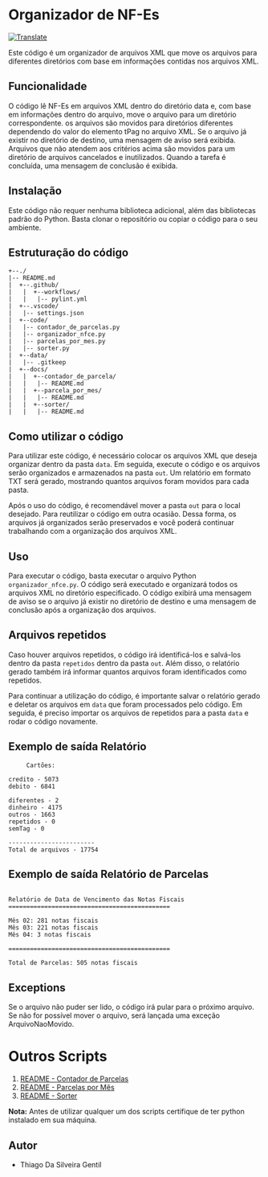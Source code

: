 # Organizador de NF-Es

[![Translate](https://img.shields.io/badge/Translate-English%20%F0%9F%8C%8D-blue.svg)](./docs/translate/english/README.md)


Este código é um organizador de arquivos XML que move os arquivos para diferentes diretórios com base em informações contidas nos arquivos XML.

## Funcionalidade

O código lê NF-Es em arquivos XML dentro do diretório data e, com base em informações dentro do arquivo, move o arquivo para um diretório correspondente. os arquivos são movidos para diretórios diferentes dependendo do valor do elemento tPag no arquivo XML. Se o arquivo já existir no diretório de destino, uma mensagem de aviso será exibida. Arquivos que não atendem aos critérios acima são movidos para um diretório de arquivos cancelados e inutilizados. Quando a tarefa é concluída, uma mensagem de conclusão é exibida.

## Instalação

Este código não requer nenhuma biblioteca adicional, além das bibliotecas padrão do Python. Basta clonar o repositório ou copiar o código para o seu ambiente.

## Estruturação do código

```
+--./
|-- README.md
|  +--.github/
|   |  +--workflows/
|   |   |-- pylint.yml
|  +--.vscode/
|   |-- settings.json
|  +--code/
|   |-- contador_de_parcelas.py
|   |-- organizador_nfce.py
|   |-- parcelas_por_mes.py
|   |-- sorter.py
|  +--data/
|   |-- .gitkeep
|  +--docs/
|   |  +--contador_de_parcela/
|   |   |-- README.md
|   |  +--parcela_por_mes/
|   |   |-- README.md
|   |  +--sorter/
|   |   |-- README.md
```

## Como utilizar o código

Para utilizar este código, é necessário colocar os arquivos XML que deseja organizar dentro da pasta `data`. Em seguida, execute o código e os arquivos serão organizados e armazenados na pasta `out`. Um relatório em formato TXT será gerado, mostrando quantos arquivos foram movidos para cada pasta.

Após o uso do código, é recomendável mover a pasta `out` para o local desejado. Para reutilizar o código em outra ocasião. Dessa forma, os arquivos já organizados serão preservados e você poderá continuar trabalhando com a organização dos arquivos XML.

## Uso

Para executar o código, basta executar o arquivo Python `organizador_nfce.py`. O código será executado e organizará todos os arquivos XML no diretório especificado. O código exibirá uma mensagem de aviso se o arquivo já existir no diretório de destino e uma mensagem de conclusão após a organização dos arquivos.

## Arquivos repetidos

Caso houver arquivos repetidos, o código irá identificá-los e salvá-los dentro da pasta `repetidos` dentro da pasta `out`. Além disso, o relatório gerado também irá informar quantos arquivos foram identificados como repetidos.

Para continuar a utilização do código, é importante salvar o relatório gerado e deletar os arquivos em `data` que foram processados pelo código. Em seguida, é preciso importar os arquivos de repetidos para a pasta `data` e rodar o código novamente.

## Exemplo de saída Relatório

```
     Cartões:

credito - 5073
debito - 6841

diferentes - 2
dinheiro - 4175
outros - 1663
repetidos - 0
semTag - 0

------------------------
Total de arquivos - 17754
```

## Exemplo de saída Relatório de Parcelas

```

Relatório de Data de Vencimento das Notas Fiscais
=============================================

Mês 02: 281 notas fiscais
Mês 03: 221 notas fiscais 
Mês 04: 3 notas fiscais

=============================================

Total de Parcelas: 505 notas fiscais

```


## Exceptions

Se o arquivo não puder ser lido, o código irá pular para o próximo arquivo. Se não for possível mover o arquivo, será lançada uma exceção ArquivoNaoMovido.

# Outros Scripts

1. [README - Contador de Parcelas](./docs/contador_de_parcela/README.md)
2. [README - Parcelas por Mês](./docs/parcela_por_mes/README.md)
3. [README - Sorter](./docs/sorter/README.md)

**Nota:** Antes de utilizar qualquer um dos scripts certifique de ter python instalado em sua máquina.

## Autor

* Thiago Da Silveira Gentil
